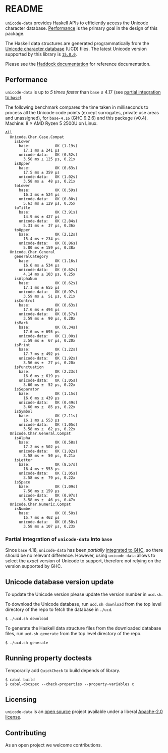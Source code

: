 # README

`unicode-data` provides Haskell APIs to efficiently access the Unicode
character database. [Performance](#performance) is the primary goal in the
design of this package.

The Haskell data structures are generated programmatically from the
[Unicode character database](https://www.unicode.org/ucd/) (UCD) files.
The latest Unicode version supported by this library is
[`15.0.0`](https://www.unicode.org/versions/Unicode15.0.0/).

Please see the
[Haddock documentation](https://hackage.haskell.org/package/unicode-data)
for reference documentation.

## Performance

`unicode-data` is up to _5 times faster_ than `base` ≤ 4.17 (see
[partial integration to `base`](#partial-integration-of-unicode-data-into-base)).

The following benchmark compares the time taken in milliseconds to process all
the Unicode code points (except surrogates, private use areas and unassigned),
for `base-4.16` (GHC 9.2.6) and this package (v0.4).
Machine: 8 × AMD Ryzen 5 2500U on Linux.

```
All
  Unicode.Char.Case.Compat
    isLower
      base:           OK (1.19s)
        17.1 ms ± 241 μs
      unicode-data:   OK (0.52s)
        3.58 ms ± 125 μs, 0.21x
    isUpper
      base:           OK (0.63s)
        17.5 ms ± 359 μs
      unicode-data:   OK (1.02s)
        3.58 ms ±  48 μs, 0.21x
    toLower
      base:           OK (0.59s)
        16.3 ms ± 524 μs
      unicode-data:   OK (0.80s)
        5.63 ms ± 129 μs, 0.35x
    toTitle
      base:           OK (3.91s)
        14.9 ms ± 427 μs
      unicode-data:   OK (2.84s)
        5.31 ms ±  37 μs, 0.36x
    toUpper
      base:           OK (2.12s)
        15.4 ms ± 234 μs
      unicode-data:   OK (0.86s)
        5.80 ms ± 159 μs, 0.38x
  Unicode.Char.General
    generalCategory
      base:           OK (1.16s)
        16.6 ms ± 534 μs
      unicode-data:   OK (0.62s)
        4.14 ms ± 103 μs, 0.25x
    isAlphaNum
      base:           OK (0.62s)
        17.1 ms ± 655 μs
      unicode-data:   OK (0.97s)
        3.59 ms ±  51 μs, 0.21x
    isControl
      base:           OK (0.63s)
        17.6 ms ± 494 μs
      unicode-data:   OK (0.57s)
        3.59 ms ±  90 μs, 0.20x
    isMark
      base:           OK (0.34s)
        17.6 ms ± 695 μs
      unicode-data:   OK (1.00s)
        3.59 ms ±  67 μs, 0.20x
    isPrint
      base:           OK (1.22s)
        17.7 ms ± 492 μs
      unicode-data:   OK (1.92s)
        3.56 ms ±  27 μs, 0.20x
    isPunctuation
      base:           OK (2.23s)
        16.6 ms ± 619 μs
      unicode-data:   OK (1.05s)
        3.60 ms ±  52 μs, 0.22x
    isSeparator
      base:           OK (1.15s)
        16.6 ms ± 439 μs
      unicode-data:   OK (0.49s)
        3.60 ms ±  85 μs, 0.22x
    isSymbol
      base:           OK (2.11s)
        16.1 ms ± 553 μs
      unicode-data:   OK (1.05s)
        3.58 ms ±  62 μs, 0.22x
  Unicode.Char.General.Compat
    isAlpha
      base:           OK (0.58s)
        17.2 ms ± 502 μs
      unicode-data:   OK (1.02s)
        3.58 ms ±  50 μs, 0.21x
    isLetter
      base:           OK (8.57s)
        16.4 ms ± 553 μs
      unicode-data:   OK (1.05s)
        3.58 ms ±  79 μs, 0.22x
    isSpace
      base:           OK (1.09s)
        7.56 ms ± 159 μs
      unicode-data:   OK (0.97s)
        3.58 ms ±  46 μs, 0.47x
  Unicode.Char.Numeric.Compat
    isNumber
      base:           OK (0.58s)
        15.7 ms ± 462 μs
      unicode-data:   OK (0.58s)
        3.58 ms ± 107 μs, 0.23x
```

### Partial integration of `unicode-data` into `base`

Since `base` 4.18, `unicode-data` has been
_partially_ [integrated to GHC](https://gitlab.haskell.org/ghc/ghc/-/merge_requests/8072),
so there should be no relevant difference. However, using `unicode-data` allows
to select the _exact_ version of Unicode to support, therefore not relying on
the version supported by GHC.

## Unicode database version update

To update the Unicode version please update the version number in
`ucd.sh`.

To download the Unicode database, run `ucd.sh download` from the top
level directory of the repo to fetch the database in `./ucd`.

```
$ ./ucd.sh download
```

To generate the Haskell data structure files from the downloaded database
files, run `ucd.sh generate` from the top level directory of the repo.

```
$ ./ucd.sh generate
```

## Running property doctests

Temporarily add `QuickCheck` to build depends of library.

```
$ cabal build
$ cabal-docspec --check-properties --property-variables c
```

## Licensing

`unicode-data` is an [open source](https://github.com/composewell/unicode-data)
project available under a liberal [Apache-2.0 license](LICENSE).

## Contributing

As an open project we welcome contributions.
